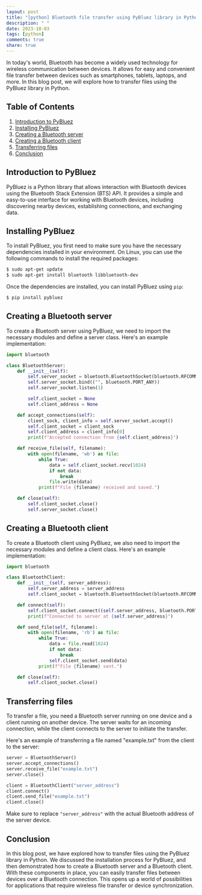 ```yaml
---
layout: post
title: "[python] Bluetooth file transfer using PyBluez library in Python"
description: " "
date: 2023-10-03
tags: [python]
comments: true
share: true
---
```


In today's world, Bluetooth has become a widely used technology for wireless communication between devices. It allows for easy and convenient file transfer between devices such as smartphones, tablets, laptops, and more. In this blog post, we will explore how to transfer files using the PyBluez library in Python.

## Table of Contents
1. [Introduction to PyBluez](#introduction-to-pybluez)
2. [Installing PyBluez](#installing-pybluez)
3. [Creating a Bluetooth server](#creating-a-bluetooth-server)
4. [Creating a Bluetooth client](#creating-a-bluetooth-client)
5. [Transferring files](#transferring-files)
6. [Conclusion](#conclusion)

## Introduction to PyBluez

PyBluez is a Python library that allows interaction with Bluetooth devices using the Bluetooth Stack Extension (BTS) API. It provides a simple and easy-to-use interface for working with Bluetooth devices, including discovering nearby devices, establishing connections, and exchanging data.

## Installing PyBluez

To install PyBluez, you first need to make sure you have the necessary dependencies installed in your environment. On Linux, you can use the following commands to install the required packages:

```bash
$ sudo apt-get update
$ sudo apt-get install bluetooth libbluetooth-dev
```

Once the dependencies are installed, you can install PyBluez using `pip`:

```bash
$ pip install pybluez
```

## Creating a Bluetooth server

To create a Bluetooth server using PyBluez, we need to import the necessary modules and define a server class. Here's an example implementation:

```python
import bluetooth

class BluetoothServer:
    def __init__(self):
        self.server_socket = bluetooth.BluetoothSocket(bluetooth.RFCOMM)
        self.server_socket.bind(("", bluetooth.PORT_ANY))
        self.server_socket.listen(1)

        self.client_socket = None
        self.client_address = None

    def accept_connections(self):
        client_sock, client_info = self.server_socket.accept()
        self.client_socket = client_sock
        self.client_address = client_info[0]
        print(f"Accepted connection from {self.client_address}")

    def receive_file(self, filename):
        with open(filename, 'wb') as file:
            while True:
                data = self.client_socket.recv(1024)
                if not data:
                    break
                file.write(data)
            print(f"File {filename} received and saved.")

    def close(self):
        self.client_socket.close()
        self.server_socket.close()
```

## Creating a Bluetooth client

To create a Bluetooth client using PyBluez, we also need to import the necessary modules and define a client class. Here's an example implementation:

```python
import bluetooth

class BluetoothClient:
    def __init__(self, server_address):
        self.server_address = server_address
        self.client_socket = bluetooth.BluetoothSocket(bluetooth.RFCOMM)

    def connect(self):
        self.client_socket.connect((self.server_address, bluetooth.PORT_ANY))
        print(f"Connected to server at {self.server_address}")

    def send_file(self, filename):
        with open(filename, 'rb') as file:
            while True:
                data = file.read(1024)
                if not data:
                    break
                self.client_socket.send(data)
            print(f"File {filename} sent.")

    def close(self):
        self.client_socket.close()
```

## Transferring files

To transfer a file, you need a Bluetooth server running on one device and a client running on another device. The server waits for an incoming connection, while the client connects to the server to initiate the transfer.

Here's an example of transferring a file named "example.txt" from the client to the server:

```python
server = BluetoothServer()
server.accept_connections()
server.receive_file("example.txt")
server.close()

client = BluetoothClient("server_address")
client.connect()
client.send_file("example.txt")
client.close()
```

Make sure to replace `"server_address"` with the actual Bluetooth address of the server device.

## Conclusion

In this blog post, we have explored how to transfer files using the PyBluez library in Python. We discussed the installation process for PyBluez, and then demonstrated how to create a Bluetooth server and a Bluetooth client. With these components in place, you can easily transfer files between devices over a Bluetooth connection. This opens up a world of possibilities for applications that require wireless file transfer or device synchronization.